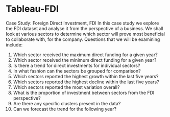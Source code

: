 # Tableau-FDI

Case Study: Foreign Direct Investment, FDI
In this case study we explore the FDI dataset and analyse it from the perspective of a business.
We shall look at various sectors to determine which sector will prove most beneficial to collaborate with, for the company.
Questions that we will be examining include:
1. Which sector received the maximum direct funding for a given year?
2. Which sector received the minimum direct funding for a given year?
3. Is there a trend for direct investments for individual sectors?
4. In what fashion can the sectors be grouped for comparison?
5. Which sectors reported the highest growth within the last five years?
6. Which sectors reported the highest decline within the last five years?
7. Which sectors reported the most variation overall?
8. What is the proportion of investment between sectors from the FDI perspective?
9. Are there any specific clusters present in the data?
10. Can we forecast the trend for the following year?
